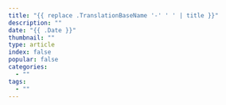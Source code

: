 ```yaml
---
title: "{{ replace .TranslationBaseName '-' ' ' | title }}"
description: ""
date: "{{ .Date }}"
thumbnail: ""
type: article
index: false
popular: false
categories:
  - ""
tags:
  - ""
---
```


